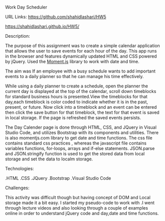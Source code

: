 Work Day Scheduler

URL Links:
https://github.com/shahidlashari/HW5

https://shahidlashari.github.io/HW5/




Description:

The purpose of this assignment was to create a simple calendar application that allows the user to save events for each hour of the day. This app runs in the browser and features dynamically updated HTML and CSS powered by jQuery. Used the [Moment.js](https://momentjs.com/) library to work with date and time.

The aim was If an employee with a busy schedule wants to add important events to a daily planner so that he can manage his time effectively.

While using a daily planner to create a schedule, open the planner the current day is displayed at the top of the calendar, scroll down timeblocks for standard business hours
is presented.View the timeblocks for that day,each timeblock is color coded to indicate whether it is in the past, present, or future. Now click into a timeblock and an event can be entered then click the save button for that timeblock, the text for that event is saved in local storage. If the page is refreshed the saved events persists.

The Day Calender page is done through HTML, CSS, and JQuery in Visual Studio Code, and utilizes Bootstrap with its components and utilities. There is also momentjs.com library to get date and time functions. The css file contains standard css practices , whereas the javascript file contains variables functions, for-loops, arrays and if-else statements. JSON.parse and JSON.stringify function is used to get the stored data from local storage and set the data to localm storage.

Technologies:

.HTML
.CSS 
.JQuery
.Bootstrap
.Visual Studio Code

Challenges:

This activity was difficult though but having concept of DOM and Local storage made it a bit easy. I started my pseudo-code to work with .I went through lecture videos and also looking through a couple of examples online in order to understand jQuery code and day,date and time functions.

